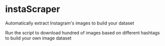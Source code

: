 # instaScraper
Automatically extract Instagram's images to build your dataset

Run the script to download hundred of images based on different hashtags to build your own image dataset
